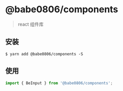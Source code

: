 # @babe0806/components

>  react 组件库

## 安装

```shell
$ yarn add @babe0806/components -S
```

## 使用

```js
import { BeInput } from '@babe0806/components';
```


